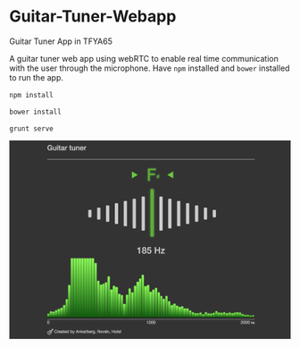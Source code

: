 # Guitar-Tuner-Webapp
Guitar Tuner App in TFYA65

A guitar tuner web app using webRTC to enable real time communication with the user through the microphone. Have `npm` installed and `bower` installed to run the app.

```
npm install
```
```
bower install
```
``` 
grunt serve
```



![Guiter tuner web app](https://github.com/oankarberg/Guitar-Tuner-Webapp/blob/master/screenshots/guitar_tuner_app.png)
